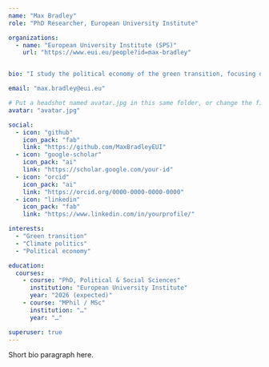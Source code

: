 ```yaml
---
name: "Max Bradley"
role: "PhD Researcher, European University Institute"

organizations:
  - name: "European University Institute (SPS)"
    url: "https://www.eui.eu/people?id=max-bradley"


bio: "I study the political economy of the green transition, focusing on how local human capital shapes adaptation and political responses."

email: "max.bradley@eui.eu"

# Put a headshot named avatar.jpg in this same folder, or change the filename below.
avatar: "avatar.jpg"

social:
  - icon: "github"
    icon_pack: "fab"
    link: "https://github.com/MaxBradleyEUI"
  - icon: "google-scholar"
    icon_pack: "ai"
    link: "https://scholar.google.com/your-id"
  - icon: "orcid"
    icon_pack: "ai"
    link: "https://orcid.org/0000-0000-0000-0000"
  - icon: "linkedin"
    icon_pack: "fab"
    link: "https://www.linkedin.com/in/yourprofile/"

interests:
  - "Green transition"
  - "Climate politics"
  - "Political economy"

education:
  courses:
    - course: "PhD, Political & Social Sciences"
      institution: "European University Institute"
      year: "2026 (expected)"
    - course: "MPhil / MSc"
      institution: "…"
      year: "…"

superuser: true
---
```


Short bio paragraph here.
